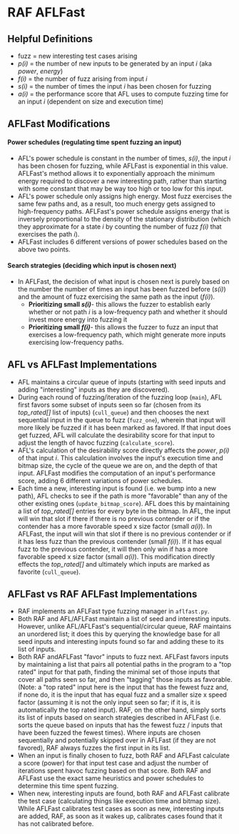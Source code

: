 # RAF AFLFast
## Helpful Definitions
- fuzz = new interesting test cases arising 
- *p(i)* = the number of new inputs to be generated by an input *i* (aka *power*, *energy*)
- *f(i)* = the number of fuzz arising from input *i*
- *s(i)* = the number of times the input *i* has been chosen for fuzzing 
- *a(i)* = the performance score that AFL uses to compute fuzzing time for an input *i* (dependent on size and execution time)
## AFLFast Modifications
#### Power schedules (regulating time spent fuzzing an input)
- AFL's power schedule is constant in the number of times, *s(i)*, the input *i* has been chosen for fuzzing, while AFLFast is exponential in this value. AFLFast's method allows it to  exponentially approach the minimum energy required to discover a new interesting path, rather than starting with some constant that may be way too high or too low for this input. 
- AFL's power schedule only assigns high energy. Most fuzz exercises the same few paths and, as a result, too much energy gets assigned to high-frequency paths. AFLFast's power schedule assigns energy that is inversely proportional to the density of the stationary distribution (which they approximate for a state *i* by counting the number of fuzz *f(i)* that exercises the path *i*). 
- AFLFast includes 6 different versions of power schedules based on the above two points.
#### Search strategies (deciding which input is chosen next)
- In AFLFast, the decision of what input is chosen next is purely based on the number the number of times an input has been fuzzed before (*s(i)*) and the amount of fuzz exercising the same path as the input (*f(i)*).
	- **Prioritizing small *s(i)***- this allows the fuzzer to establish early whether or not path *i* is a low-frequency path and whether it should invest more energy into fuzzing it 
	- **Prioritizing small *f(i)***- this allows the fuzzer to fuzz an input that exercises a low-frequency path, which might generate more inputs exercising low-frequency paths.
## AFL vs AFLFast Implementations
- AFL maintains a circular queue of inputs (starting with seed inputs and adding "interesting" inputs as they are discovered). 
- During each round of fuzzing/iteration of the fuzzing loop (`main`), AFL first favors some subset of inputs seen so far (chosen from its *top_rated[]* list of inputs) (`cull_queue`) and then chooses the next sequential input in the queue to fuzz (`fuzz_one`), wherein that input will more likely be fuzzed if it has been marked as favored. If that input does get fuzzed, AFL will calculate the desirability score for that input to adjust the length of havoc fuzzing  (`calculate_score`). 
- AFL's calculation of the desirability score directly affects the *power*, *p(i)* of that input *i*. This calculation involves the input's execution time and bitmap size, the cycle of the queue we are on, and the depth of that input. AFLFast modifies the computation of an input's performance score, adding 6 different variations of power schedules. 
- Each time a new, interesting input is found (i.e. we bump into a new path), AFL checks to see if the path is more "favorable" than any of the other existing ones (`update_bitmap_score`). AFL does this by maintaining a list of *top_rated[]* entries for every byte in the bitmap. In AFL, the input will win that slot if there if there is no previous contender or if the contender has a more favorable speed x size factor (small *a(i)*).  In AFLFast, the input will win that slot if there is no previous contender or if it has less fuzz than the previous contender (small *f(i)*). If it has equal fuzz to the previous contender, it will then only win if has a more favorable speed x size factor (small *a(i)*). This modification directly effects the *top_rated[]* and ultimately which inputs are marked as favorite (`cull_queue`). 
## AFLFast vs RAF AFLFast Implementations  
- RAF implements an AFLFast type fuzzing manager in `aflfast.py`. 
- Both RAF and AFL/AFLFast maintain a list of seed and interesting inputs. However, unlike AFL/AFLFast's sequential/circular queue, RAF maintains an unordered list; it does this by querying the knowledge base for all seed inputs and interesting inputs found so far and adding these to its list of inputs. 
- Both RAF andAFLFast "favor" inputs to fuzz next. AFLFast favors inputs by maintaining a list that pairs all potential paths in the program to a "top rated" input for that path, finding the minimal set of those inputs that cover all paths seen so far, and then "tagging" those inputs as favorable. (Note: a "top rated" input here is the input that has the fewest fuzz and, if none do, it is the input that has equal fuzz and a smaller size x speed factor (assuming it is not the only input seen so far; if it is, it is automatically the top rated input). RAF, on the other hand, simply sorts its list of inputs based on search strategies described in AFLFast (i.e. sorts the queue based on inputs that has the fewest fuzz / inputs that have been fuzzed the fewest times). Where inputs are chosen sequentially and potentially skipped over in AFLFast (if they are not favored), RAF always fuzzes the first input in its list.  
- When an input is finally chosen to fuzz, both RAF and AFLFast calculate a score (power) for that input test case and adjust the number of iterations spent havoc fuzzing based on that score. Both RAF and AFLFast use the exact same heuristics and power schedules to determine this time spent fuzzing.
-  When new, interesting inputs are found, both RAF and AFLFast calibrate the test case (calculating things like execution time and bitmap size). While AFLFast calibrates test cases as soon as new, interesting inputs are added, RAF, as soon as it wakes up, calibrates cases found that it has not calibrated before.

